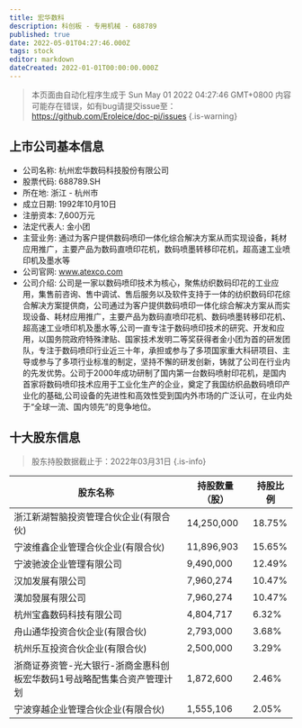 ```yaml
---
title: 宏华数科
description: 科创板 - 专用机械 - 688789
published: true
date: 2022-05-01T04:27:46.000Z
tags: stock
editor: markdown
dateCreated: 2022-01-01T00:00:00.000Z
---
```


> 本页面由自动化程序生成于 Sun May 01 2022 04:27:46 GMT+0800
> 内容可能存在错误，如有bug请提交issue至：https://github.com/Eroleice/doc-pi/issues
{.is-warning}

## 上市公司基本信息
- 公司名称: 杭州宏华数码科技股份有限公司
- 股票代码: 688789.SH
- 所在地: 浙江 - 杭州市
- 成立日期: 1992年10月10日
- 注册资本: 7,600万元
- 法定代表人: 金小团
- 主营业务: 通过为客户提供数码喷印一体化综合解决方案从而实现设备，耗材应用推广，主要产品为数码直喷印花机，数码喷墨转移印花机，超高速工业喷印机及墨水等
- 公司官网: www.atexco.com
- 公司介绍: 公司是一家以数码喷印技术为核心，聚焦纺织数码印花的工业应用，集售前咨询、售中调试、售后服务以及软件支持于一体的纺织数码印花综合解决方案提供商，公司通过为客户提供数码喷印一体化综合解决方案从而实现设备、耗材应用推广，主要产品为数码直喷印花机、数码喷墨转移印花机、超高速工业喷印机及墨水等,公司一直专注于数码喷印技术的研究、开发和应用，以国务院政府特殊津贴、国家技术发明二等奖获得者金小团为首的研发团队，专注于数码喷印行业近三十年，承担或参与了多项国家重大科研项目、主导或参与了多项行业标准的制定，坚持不懈的研发创新，铸就了公司在行业内的先发优势。公司于2000年成功研制了国内第一台数码喷射印花机，是国内首家将数码喷印技术应用于工业化生产的企业，奠定了我国纺织品数码喷印产业化的基础,公司设备的先进性和高效性受到国内外市场的广泛认可，在业内处于“全球一流、国内领先”的竞争地位。


## 十大股东信息
> 股东持股数据截止于：2022年03月31日
{.is-info}

| 股东名称 | 持股数量（股） | 持股比例 |
| --- | --- | --- |
| 浙江新湖智脑投资管理合伙企业(有限合伙) | 14,250,000 | 18.75% |
| 宁波维鑫企业管理合伙企业(有限合伙) | 11,896,903 | 15.65% |
| 宁波驰波企业管理有限公司 | 9,490,000 | 12.49% |
| 汉加发展有限公司 | 7,960,274 | 10.47% |
| 漢加發展有限公司 | 7,960,274 | 10.47% |
| 杭州宝鑫数码科技有限公司 | 4,804,717 | 6.32% |
| 舟山通华投资合伙企业(有限合伙) | 2,793,000 | 3.68% |
| 杭州乐互投资合伙企业(有限合伙) | 2,500,000 | 3.29% |
| 浙商证券资管-光大银行-浙商金惠科创板宏华数码1号战略配售集合资产管理计划 | 1,872,600 | 2.46% |
| 宁波穿越企业管理合伙企业(有限合伙) | 1,555,106 | 2.05% |




